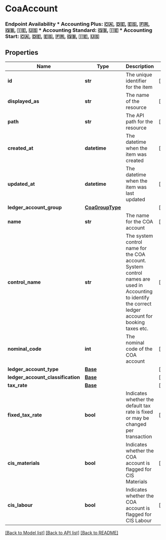# CoaAccount

### Endpoint Availability  * Accounting Plus: 🇨🇦, 🇩🇪, 🇪🇸, 🇫🇷, 🇬🇧, 🇮🇪, 🇺🇸 * Accounting Standard: 🇬🇧, 🇮🇪 * Accounting Start: 🇨🇦, 🇩🇪, 🇪🇸, 🇫🇷, 🇬🇧, 🇮🇪, 🇺🇸
## Properties
Name | Type | Description | Notes
------------ | ------------- | ------------- | -------------
**id** | **str** | The unique identifier for the item | [optional] 
**displayed_as** | **str** | The name of the resource | [optional] 
**path** | **str** | The API path for the resource | [optional] 
**created_at** | **datetime** | The datetime when the item was created | [optional] 
**updated_at** | **datetime** | The datetime when the item was last updated | [optional] 
**ledger_account_group** | [**CoaGroupType**](CoaGroupType.md) |  | [optional] 
**name** | **str** | The name for the COA account | [optional] 
**control_name** | **str** | The system control name for the COA account.  System control names are used in Accounting to identify the correct ledger account for booking taxes etc.  | [optional] 
**nominal_code** | **int** | The nominal code of the COA account | [optional] 
**ledger_account_type** | [**Base**](Base.md) |  | [optional] 
**ledger_account_classification** | [**Base**](Base.md) |  | [optional] 
**tax_rate** | [**Base**](Base.md) |  | [optional] 
**fixed_tax_rate** | **bool** | Indicates whether the default tax rate is fixed or may be changed per transaction | [optional] 
**cis_materials** | **bool** | Indicates whether the COA account is flagged for CIS Materials | [optional] 
**cis_labour** | **bool** | Indicates whether the COA account is flagged for CIS Labour | [optional] 

[[Back to Model list]](../README.md#documentation-for-models) [[Back to API list]](../README.md#documentation-for-api-endpoints) [[Back to README]](../README.md)


